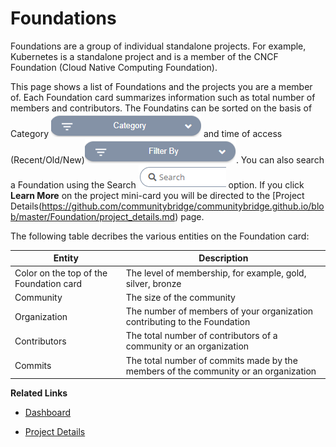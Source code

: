 # Foundations

Foundations are a group of individual standalone projects. For example, Kubernetes is a standalone project  and is a member of the CNCF Foundation (Cloud Native Computing Foundation).

This page shows a list of Foundations and the projects you are a member of. Each Foundation card summarizes information such as total number of members and contributors. The Foundatins can be sorted on the basis of Category ![Category](imgs/category.png) and time of access (Recent/Old/New)![Filter by](imgs/Filter_by.png). You can also search a Foundation using the Search ![Search](imgs/search_foundation.png) option. If you click **Learn More** on the project mini-card you will be directed to the [Project Details(https://github.com/communitybridge/communitybridge.github.io/blob/master/Foundation/project_details.md) page.

The following table decribes the various entities on the Foundation card:

|Entity|Description|
|---|---|
|Color on the top of the Foundation card|The level of membership, for example, gold, silver, bronze|
|Community|The size of the community|
|Organization|The number of members of your organization contributing to the Foundation|
|Contributors|The total number of contributors of a community or an organization|
|Commits|The total number of commits made by the members of the community or an organization|


**Related Links**

 - [Dashboard](https://github.com/communitybridge/communitybridge.github.io/blob/master/Dashboard/dashboard.md)
 
 - [Project Details](https://github.com/communitybridge/communitybridge.github.io/blob/master/Foundation/project_details.md)
